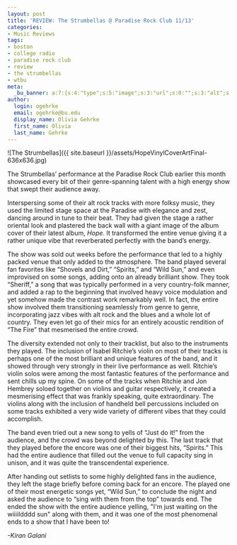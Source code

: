 ```yaml
---
layout: post
title: 'REVIEW: The Strumbellas @ Paradise Rock Club 11/13'
categories:
- Music Reviews
tags:
- boston
- college radio
- paradise rock club
- review
- the strumbellas
- wtbu
meta:
  _bu_banner: a:7:{s:4:"type";s:5:"image";s:3:"url";s:0:"";s:3:"alt";s:0:"";s:7:"post_id";s:0:"";s:4:"html";s:0:"";s:8:"position";s:12:"contentWidth";s:7:"caption";s:0:"";}
author:
  login: ogehrke
  email: ogehrke@bu.edu
  display_name: Olivia Gehrke
  first_name: Olivia
  last_name: Gehrke
---
```

![The Strumbellas]({{ site.baseurl }}/assets/HopeVinylCoverArtFinal-636x636.jpg)

The Strumbellas’ performance at the Paradise Rock Club earlier this month showcased every bit of their genre-spanning talent with a high energy show that swept their audience away.

Interspersing some of their alt rock tracks with more folksy music, they used the limited stage space at the Paradise with elegance and zest, dancing around in tune to their beat. They had given the stage a rather oriental look and plastered the back wall with a giant image of the album cover of their latest album, _Hope_. It transformed the entire venue giving it a rather unique vibe that reverberated perfectly with the band’s energy.

The show was sold out weeks before the performance that led to a highly packed venue that only added to the atmosphere. The band played several fan favorites like “Shovels and Dirt,” “Spirits,” and “Wild Sun,” and even improvised on some songs, adding onto an already brilliant show. They took “Sheriff,” a song that was typically performed in a very country-folk manner, and added a rap to the beginning that involved heavy voice modulation and yet somehow made the contrast work remarkably well. In fact, the entire show involved them transitioning seamlessly from genre to genre, incorporating jazz vibes with alt rock and the blues and a whole lot of country. They even let go of their mics for an entirely acoustic rendition of “The Fire” that mesmerised the entire crowd.

The diversity extended not only to their tracklist, but also to the instruments they played. The inclusion of Isabel Ritchie’s violin on most of their tracks is perhaps one of the most brilliant and unique features of the band, and it showed through very strongly in their live performance as well. Ritchie’s violin solos were among the most fantastic features of the performance and sent chills up my spine. On some of the tracks when Ritchie and Jon Hembrey soloed together on violins and guitar respectively, it created a mesmerising effect that was frankly speaking, quite extraordinary. The violins along with the inclusion of handheld bell percussions included on some tracks exhibited a very wide variety of different vibes that they could accomplish.  

The band even tried out a new song to yells of “Just do it!” from the audience, and the crowd was beyond delighted by this. The last track that they played before the encore was one of their biggest hits, “Spirits.” This had the entire audience that filled out the venue to full capacity sing in unison, and it was quite the transcendental experience.  
  
After handing out setlists to some highly delighted fans in the audience, they left the stage briefly before coming back for an encore. The played one of their most energetic songs yet, “Wild Sun,” to conclude the night and asked the audience to “sing with them from the top” towards end. The ended the show with the entire audience yelling, "I'm just waiting on the wiiiildddd sun" along with them, and it was one of the most phenomenal ends to a show that I have been to!

_\-Kiran Galani_